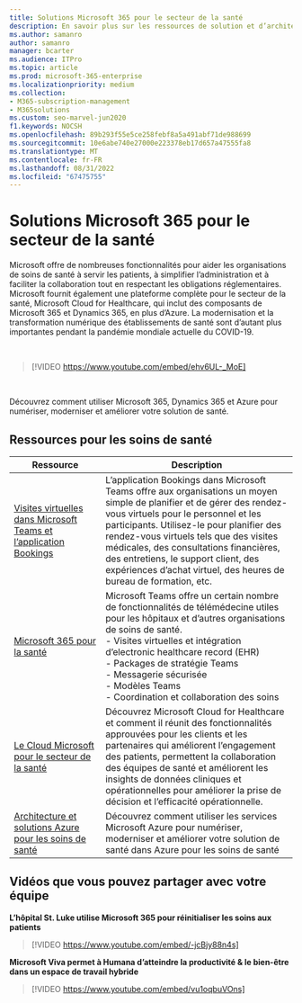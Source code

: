 ```yaml
---
title: Solutions Microsoft 365 pour le secteur de la santé
description: En savoir plus sur les ressources de solution et d’architecture pour le secteur de la santé à l’aide de Microsoft 365
ms.author: samanro
author: samanro
manager: bcarter
ms.audience: ITPro
ms.topic: article
ms.prod: microsoft-365-enterprise
ms.localizationpriority: medium
ms.collection:
- M365-subscription-management
- M365solutions
ms.custom: seo-marvel-jun2020
f1.keywords: NOCSH
ms.openlocfilehash: 89b293f55e5ce258febf8a5a491abf71de988699
ms.sourcegitcommit: 10e6abe740e27000e223378eb17d657a47555fa8
ms.translationtype: MT
ms.contentlocale: fr-FR
ms.lasthandoff: 08/31/2022
ms.locfileid: "67475755"
---
```

# <a name="microsoft-365-solutions-for-the-healthcare-industry"></a>Solutions Microsoft 365 pour le secteur de la santé

Microsoft offre de nombreuses fonctionnalités pour aider les organisations de soins de santé à servir les patients, à simplifier l’administration et à faciliter la collaboration tout en respectant les obligations réglementaires. Microsoft fournit également une plateforme complète pour le secteur de la santé, Microsoft Cloud for Healthcare, qui inclut des composants de Microsoft 365 et Dynamics 365, en plus d’Azure. La modernisation et la transformation numérique des établissements de santé sont d’autant plus importantes pendant la pandémie mondiale actuelle du COVID-19.

<br>

> [!VIDEO https://www.youtube.com/embed/ehv6UL-_MoE]

<br>

Découvrez comment utiliser Microsoft 365, Dynamics 365 et Azure pour numériser, moderniser et améliorer votre solution de santé.

## <a name="resources-for-healthcare"></a>Ressources pour les soins de santé

|Ressource |Description  |
|---------|---------|
|[Visites virtuelles dans Microsoft Teams et l’application Bookings](/microsoftteams/expand-teams-across-your-org/bookings-virtual-visits)  |      L’application Bookings dans Microsoft Teams offre aux organisations un moyen simple de planifier et de gérer des rendez-vous virtuels pour le personnel et les participants. Utilisez-le pour planifier des rendez-vous virtuels tels que des visites médicales, des consultations financières, des entretiens, le support client, des expériences d’achat virtuel, des heures de bureau de formation, etc.   |
|[Microsoft 365 pour la santé](/microsoft-365/frontline/teams-in-hc)    |  Microsoft Teams offre un certain nombre de fonctionnalités de télémédecine utiles pour les hôpitaux et d’autres organisations de soins de santé. <br>- Visites virtuelles et intégration d’electronic healthcare record (EHR)<br>- Packages de stratégie Teams<br>- Messagerie sécurisée<br>- Modèles Teams<br>- Coordination et collaboration des soins      |
|[Le Cloud Microsoft pour le secteur de la santé](/industry/healthcare/overview)  | Découvrez Microsoft Cloud for Healthcare et comment il réunit des fonctionnalités approuvées pour les clients et les partenaires qui améliorent l’engagement des patients, permettent la collaboration des équipes de santé et améliorent les insights de données cliniques et opérationnelles pour améliorer la prise de décision et l’efficacité opérationnelle.     |
| [Architecture et solutions Azure pour les soins de santé](/azure/architecture/industries/healthcare)| Découvrez comment utiliser les services Microsoft Azure pour numériser, moderniser et améliorer votre solution de santé dans Azure pour les soins de santé|

## <a name="videos-you-can-share-with-your-team"></a>Vidéos que vous pouvez partager avec votre équipe

**L’hôpital St. Luke utilise Microsoft 365 pour réinitialiser les soins aux patients**
<br>

> [!VIDEO https://www.youtube.com/embed/-jcBjy88n4s]

**Microsoft Viva permet à Humana d’atteindre la productivité & le bien-être dans un espace de travail hybride**

> [!VIDEO https://www.youtube.com/embed/vu1oqbuVOns]



<br>
